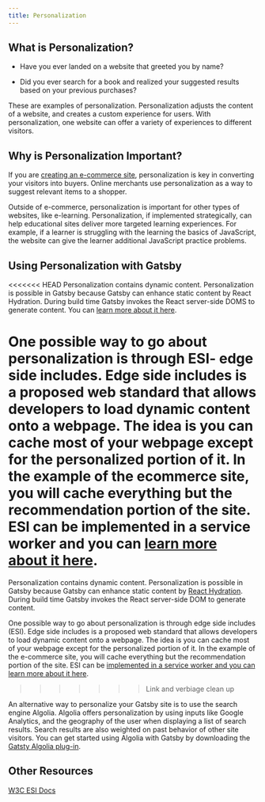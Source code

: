 ```yaml
---
title: Personalization
---
```


## What is Personalization?

- Have you ever landed on a website that greeted you by name?

- Did you ever search for a book and realized your suggested results based on your previous purchases?

These are examples of personalization. Personalization adjusts the content of a website, and creates a custom experience for users. With personalization, one website can offer a variety of experiences to different visitors.

## Why is Personalization Important?

If you are [creating an e-commerce site](/tutorial/ecommerce-tutorial/), personalization is key in converting your visitors into buyers. Online merchants use personalization as a way to suggest relevant items to a shopper.

Outside of e-commerce, personalization is important for other types of websites, like e-learning. Personalization, if implemented strategically, can help educational sites deliver more targeted learning experiences. For example, if a learner is struggling with the learning the basics of JavaScript, the website can give the learner additional JavaScript practice problems.

## Using Personalization with Gatsby

<<<<<<< HEAD
Personalization contains dynamic content. Personalization is possible in Gatsby because Gatsby can enhance static content by React Hydration. During build time Gatsby invokes the React server-side DOMS to generate content. You can [learn more about it here](https://www.gatsbyjs.org/blog/2018-10-15-beyond-static-intro/#hydration).

One possible way to go about personalization is through ESI- edge side includes. Edge side includes is a proposed web standard that allows developers to load dynamic content onto a webpage. The idea is you can cache most of your webpage except for the personalized portion of it. In the example of the ecommerce site, you will cache everything but the recommendation portion of the site. ESI can be implemented in a service worker and you can [learn more about it here](https://blog.cloudflare.com/edge-side-includes-with-cloudflare-workers/).
=======
Personalization contains dynamic content. Personalization is possible in Gatsby because Gatsby can enhance static content by [React Hydration](/blog/2018-10-15-beyond-static-intro/#hydration). During build time Gatsby invokes the React server-side DOM to generate content.

One possible way to go about personalization is through edge side includes (ESI). Edge side includes is a proposed web standard that allows developers to load dynamic content onto a webpage. The idea is you can cache most of your webpage except for the personalized portion of it. In the example of the e-commerce site, you will cache everything but the recommendation portion of the site. ESI can be [implemented in a service worker and you can learn more about it here](https://blog.cloudflare.com/edge-side-includes-with-cloudflare-workers/).
>>>>>>> Link and verbiage clean up

An alternative way to personalize your Gatsby site is to use the search engine Algolia. Algolia offers personalization by using inputs like Google Analytics, and the geography of the user when displaying a list of search results. Search results are also weighted on past behavior of other site visitors. You can get started using Algolia with Gatsby by downloading the [Gatsty Algolia plug-in](/docs/adding-search-with-algolia/).

## Other Resources

[W3C ESI Docs](https://www.w3.org/TR/esi-lang)
